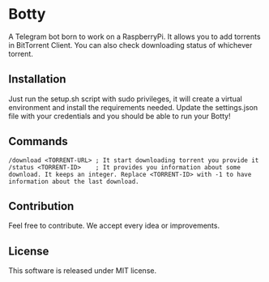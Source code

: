 # Botty

A Telegram bot born to work on a RaspberryPi. 
It allows you to add torrents in BitTorrent Client. 
You can also check downloading status of whichever torrent. 

## Installation

Just run the setup.sh script with sudo privileges, it will create a virtual environment and install the requirements needed.
Update the settings.json file with your credentials and you should be able to run your Botty!

## Commands

```
/download <TORRENT-URL> ; It start downloading torrent you provide it
/status <TORRENT-ID>    ; It provides you information about some download. It keeps an integer. Replace <TORRENT-ID> with -1 to have information about the last download.
```

## Contribution

Feel free to contribute. We accept every idea or improvements.

## License

This software is released under MIT license.
